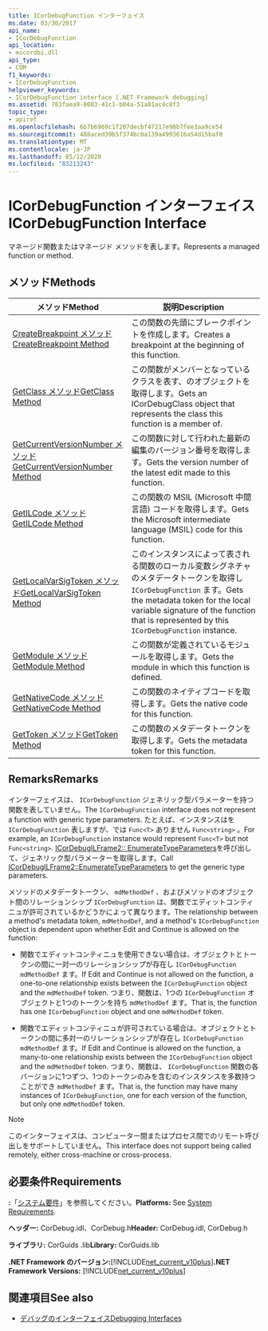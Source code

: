 ```yaml
---
title: ICorDebugFunction インターフェイス
ms.date: 03/30/2017
api_name:
- ICorDebugFunction
api_location:
- mscordbi.dll
api_type:
- COM
f1_keywords:
- ICorDebugFunction
helpviewer_keywords:
- ICorDebugFunction interface [.NET Framework debugging]
ms.assetid: 783faea9-8083-41c1-b04a-51a81ac4c8f3
topic_type:
- apiref
ms.openlocfilehash: 6b7b6969c1f207decbf47217e98b7fee3aa9ce54
ms.sourcegitcommit: 488aced39b5f374bc0a139a4993616a54d15baf0
ms.translationtype: MT
ms.contentlocale: ja-JP
ms.lasthandoff: 05/12/2020
ms.locfileid: "83213243"
---
```

# <a name="icordebugfunction-interface"></a><span data-ttu-id="ab2f4-102">ICorDebugFunction インターフェイス</span><span class="sxs-lookup"><span data-stu-id="ab2f4-102">ICorDebugFunction Interface</span></span>

<span data-ttu-id="ab2f4-103">マネージド関数またはマネージド メソッドを表します。</span><span class="sxs-lookup"><span data-stu-id="ab2f4-103">Represents a managed function or method.</span></span>  
  
## <a name="methods"></a><span data-ttu-id="ab2f4-104">メソッド</span><span class="sxs-lookup"><span data-stu-id="ab2f4-104">Methods</span></span>  
  
|<span data-ttu-id="ab2f4-105">メソッド</span><span class="sxs-lookup"><span data-stu-id="ab2f4-105">Method</span></span>|<span data-ttu-id="ab2f4-106">説明</span><span class="sxs-lookup"><span data-stu-id="ab2f4-106">Description</span></span>|  
|------------|-----------------|  
|[<span data-ttu-id="ab2f4-107">CreateBreakpoint メソッド</span><span class="sxs-lookup"><span data-stu-id="ab2f4-107">CreateBreakpoint Method</span></span>](icordebugfunction-createbreakpoint-method.md)|<span data-ttu-id="ab2f4-108">この関数の先頭にブレークポイントを作成します。</span><span class="sxs-lookup"><span data-stu-id="ab2f4-108">Creates a breakpoint at the beginning of this function.</span></span>|  
|[<span data-ttu-id="ab2f4-109">GetClass メソッド</span><span class="sxs-lookup"><span data-stu-id="ab2f4-109">GetClass Method</span></span>](icordebugfunction-getclass-method.md)|<span data-ttu-id="ab2f4-110">この関数がメンバーとなっているクラスを表す、のオブジェクトを取得します。</span><span class="sxs-lookup"><span data-stu-id="ab2f4-110">Gets an ICorDebugClass object that represents the class this function is a member of.</span></span>|  
|[<span data-ttu-id="ab2f4-111">GetCurrentVersionNumber メソッド</span><span class="sxs-lookup"><span data-stu-id="ab2f4-111">GetCurrentVersionNumber Method</span></span>](icordebugfunction-getcurrentversionnumber-method.md)|<span data-ttu-id="ab2f4-112">この関数に対して行われた最新の編集のバージョン番号を取得します。</span><span class="sxs-lookup"><span data-stu-id="ab2f4-112">Gets the version number of the latest edit made to this function.</span></span>|  
|[<span data-ttu-id="ab2f4-113">GetILCode メソッド</span><span class="sxs-lookup"><span data-stu-id="ab2f4-113">GetILCode Method</span></span>](icordebugfunction-getilcode-method.md)|<span data-ttu-id="ab2f4-114">この関数の MSIL (Microsoft 中間言語) コードを取得します。</span><span class="sxs-lookup"><span data-stu-id="ab2f4-114">Gets the Microsoft intermediate language (MSIL) code for this function.</span></span>|  
|[<span data-ttu-id="ab2f4-115">GetLocalVarSigToken メソッド</span><span class="sxs-lookup"><span data-stu-id="ab2f4-115">GetLocalVarSigToken Method</span></span>](icordebugfunction-getlocalvarsigtoken-method.md)|<span data-ttu-id="ab2f4-116">このインスタンスによって表される関数のローカル変数シグネチャのメタデータトークンを取得し `ICorDebugFunction` ます。</span><span class="sxs-lookup"><span data-stu-id="ab2f4-116">Gets the metadata token for the local variable signature of the function that is represented by this `ICorDebugFunction` instance.</span></span>|  
|[<span data-ttu-id="ab2f4-117">GetModule メソッド</span><span class="sxs-lookup"><span data-stu-id="ab2f4-117">GetModule Method</span></span>](icordebugfunction-getmodule-method.md)|<span data-ttu-id="ab2f4-118">この関数が定義されているモジュールを取得します。</span><span class="sxs-lookup"><span data-stu-id="ab2f4-118">Gets the module in which this function is defined.</span></span>|  
|[<span data-ttu-id="ab2f4-119">GetNativeCode メソッド</span><span class="sxs-lookup"><span data-stu-id="ab2f4-119">GetNativeCode Method</span></span>](icordebugfunction-getnativecode-method.md)|<span data-ttu-id="ab2f4-120">この関数のネイティブコードを取得します。</span><span class="sxs-lookup"><span data-stu-id="ab2f4-120">Gets the native code for this function.</span></span>|  
|[<span data-ttu-id="ab2f4-121">GetToken メソッド</span><span class="sxs-lookup"><span data-stu-id="ab2f4-121">GetToken Method</span></span>](icordebugfunction-gettoken-method.md)|<span data-ttu-id="ab2f4-122">この関数のメタデータトークンを取得します。</span><span class="sxs-lookup"><span data-stu-id="ab2f4-122">Gets the metadata token for this function.</span></span>|  
  
## <a name="remarks"></a><span data-ttu-id="ab2f4-123">Remarks</span><span class="sxs-lookup"><span data-stu-id="ab2f4-123">Remarks</span></span>  
 <span data-ttu-id="ab2f4-124">インターフェイスは、 `ICorDebugFunction` ジェネリック型パラメーターを持つ関数を表していません。</span><span class="sxs-lookup"><span data-stu-id="ab2f4-124">The `ICorDebugFunction` interface does not represent a function with generic type parameters.</span></span> <span data-ttu-id="ab2f4-125">たとえば、インスタンスはを `ICorDebugFunction` 表しますが、では `Func<T>` ありません `Func<string>` 。</span><span class="sxs-lookup"><span data-stu-id="ab2f4-125">For example, an `ICorDebugFunction` instance would represent `Func<T>` but not `Func<string>`.</span></span> <span data-ttu-id="ab2f4-126">[ICorDebugILFrame2:: EnumerateTypeParameters](icordebugilframe2-enumeratetypeparameters-method.md)を呼び出して、ジェネリック型パラメーターを取得します。</span><span class="sxs-lookup"><span data-stu-id="ab2f4-126">Call [ICorDebugILFrame2::EnumerateTypeParameters](icordebugilframe2-enumeratetypeparameters-method.md) to get the generic type parameters.</span></span>  
  
 <span data-ttu-id="ab2f4-127">メソッドのメタデータトークン、 `mdMethodDef` 、およびメソッドのオブジェクト間のリレーションシップ `ICorDebugFunction` は、関数でエディットコンティニュが許可されているかどうかによって異なります。</span><span class="sxs-lookup"><span data-stu-id="ab2f4-127">The relationship between a method's metadata token, `mdMethodDef`, and a method's `ICorDebugFunction` object is dependent upon whether Edit and Continue is allowed on the function:</span></span>  
  
- <span data-ttu-id="ab2f4-128">関数でエディットコンティニュを使用できない場合は、オブジェクトとトークンの間に一対一のリレーションシップが存在し `ICorDebugFunction` `mdMethodDef` ます。</span><span class="sxs-lookup"><span data-stu-id="ab2f4-128">If Edit and Continue is not allowed on the function, a one-to-one relationship exists between the `ICorDebugFunction` object and the `mdMethodDef` token.</span></span> <span data-ttu-id="ab2f4-129">つまり、関数は、1つの `ICorDebugFunction` オブジェクトと1つのトークンを持ち `mdMethodDef` ます。</span><span class="sxs-lookup"><span data-stu-id="ab2f4-129">That is, the function has one `ICorDebugFunction` object and one `mdMethodDef` token.</span></span>  
  
- <span data-ttu-id="ab2f4-130">関数でエディットコンティニュが許可されている場合は、オブジェクトとトークンの間に多対一のリレーションシップが存在し `ICorDebugFunction` `mdMethodDef` ます。</span><span class="sxs-lookup"><span data-stu-id="ab2f4-130">If Edit and Continue is allowed on the function, a many-to-one relationship exists between the `ICorDebugFunction` object and the `mdMethodDef` token.</span></span> <span data-ttu-id="ab2f4-131">つまり、関数は、 `ICorDebugFunction` 関数の各バージョンに1つずつ、1つのトークンのみを含むのインスタンスを多数持つことができ `mdMethodDef` ます。</span><span class="sxs-lookup"><span data-stu-id="ab2f4-131">That is, the function may have many instances of `ICorDebugFunction`, one for each version of the function, but only one `mdMethodDef` token.</span></span>  
  
> [!NOTE]
> <span data-ttu-id="ab2f4-132">このインターフェイスは、コンピューター間またはプロセス間でのリモート呼び出しをサポートしていません。</span><span class="sxs-lookup"><span data-stu-id="ab2f4-132">This interface does not support being called remotely, either cross-machine or cross-process.</span></span>  
  
## <a name="requirements"></a><span data-ttu-id="ab2f4-133">必要条件</span><span class="sxs-lookup"><span data-stu-id="ab2f4-133">Requirements</span></span>  
 <span data-ttu-id="ab2f4-134">**:**「[システム要件](../../get-started/system-requirements.md)」を参照してください。</span><span class="sxs-lookup"><span data-stu-id="ab2f4-134">**Platforms:** See [System Requirements](../../get-started/system-requirements.md).</span></span>  
  
 <span data-ttu-id="ab2f4-135">**ヘッダー:** CorDebug.idl、CorDebug.h</span><span class="sxs-lookup"><span data-stu-id="ab2f4-135">**Header:** CorDebug.idl, CorDebug.h</span></span>  
  
 <span data-ttu-id="ab2f4-136">**ライブラリ:** CorGuids .lib</span><span class="sxs-lookup"><span data-stu-id="ab2f4-136">**Library:**  CorGuids.lib</span></span>  
  
 <span data-ttu-id="ab2f4-137">**.NET Framework のバージョン:**[!INCLUDE[net_current_v10plus](../../../../includes/net-current-v10plus-md.md)]</span><span class="sxs-lookup"><span data-stu-id="ab2f4-137">**.NET Framework Versions:** [!INCLUDE[net_current_v10plus](../../../../includes/net-current-v10plus-md.md)]</span></span>  
  
## <a name="see-also"></a><span data-ttu-id="ab2f4-138">関連項目</span><span class="sxs-lookup"><span data-stu-id="ab2f4-138">See also</span></span>

- [<span data-ttu-id="ab2f4-139">デバッグのインターフェイス</span><span class="sxs-lookup"><span data-stu-id="ab2f4-139">Debugging Interfaces</span></span>](debugging-interfaces.md)
